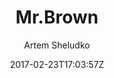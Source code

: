 ---
title: "Mr.Brown"
github: https://github.com/artemsheludko/mr-brown
demo: http://artemsheludko.pw/mr-brown
author: Artem Sheludko

ssg:
  - Jekyll
cms:
  - No Cms
date: 2017-02-23T17:03:57Z
github_branch: master
description: "Mr.Brown is a responsive Jekyll theme"
stale: true
---
